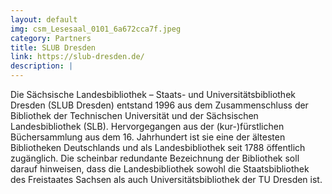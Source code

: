 ```yaml
---
layout: default
img: csm_Lesesaal_0101_6a672cca7f.jpeg
category: Partners
title: SLUB Dresden
link: https://slub-dresden.de/
description: |
---
```

Die Sächsische Landesbibliothek – Staats- und Universitätsbibliothek Dresden (SLUB Dresden) entstand 1996 aus dem Zusammenschluss der Bibliothek der Technischen Universität und der Sächsischen Landesbibliothek (SLB). Hervorgegangen aus der (kur-)fürstlichen Büchersammlung aus dem 16. Jahrhundert ist sie eine der ältesten Bibliotheken Deutschlands und als Landesbibliothek seit 1788 öffentlich zugänglich. Die scheinbar redundante Bezeichnung der Bibliothek soll darauf hinweisen, dass die Landesbibliothek sowohl die Staatsbibliothek des Freistaates Sachsen als auch Universitätsbibliothek der TU Dresden ist.
